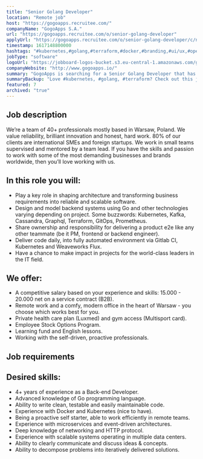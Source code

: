```yaml
---
title: "Senior Golang Developer"
location: "Remote job"
host: "https://gogoapps.recruitee.com/"
companyName: "GogoApps S.A."
url: "https://gogoapps.recruitee.com/o/senior-golang-developer"
applyUrl: "https://gogoapps.recruitee.com/o/senior-golang-developer/c/new"
timestamp: 1617148800000
hashtags: "#kubernetes,#golang,#terraform,#docker,#branding,#ui/ux,#operations,#cassandra,#English"
jobType: "software"
logoUrl: "https://jobboard-logos-bucket.s3.eu-central-1.amazonaws.com/gogoapps-s-a-"
companyWebsite: "http://www.gogoapps.io/"
summary: "GogoApps is searching for a Senior Golang Developer that has 4+ years of experience as a Back-end Developer."
summaryBackup: "Love #kubernetes, #golang, #terraform? Check out this job post!"
featured: 7
archived: "true"
---
```


## Job description

We’re a team of 40+ professionals mostly based in Warsaw, Poland. We value reliability, brilliant innovation and honest, hard work. 80% of our clients are international SMEs and foreign startups. We work in small teams supervised and mentored by a team lead. If you have the skills and passion to work with some of the most demanding businesses and brands worldwide, then you’ll love working with us.

## In this role you will:

*   Play a key role in shaping architecture and transforming business requirements into reliable and scalable software.
*   Design and model backend systems using Go and other technologies varying depending on project. Some buzzwords: Kubernetes, Kafka, Cassandra, Graphql, Terraform, GitOps, Prometheus.
*   Share ownership and responsibility for delivering a product e2e like any other teammate (be it PM, frontend or backend engineer).
*   Deliver code daily, into fully automated environment via Gitlab CI, Kubernetes and Weaveworks Flux.
*   Have a chance to make impact in projects for the world-class leaders in the IT field.

## We offer:

*   A competitive salary based on your experience and skills: 15.000 - 20.000 net on a service contract (B2B).
*   Remote work and a comfy, modern office in the heart of Warsaw - you choose which works best for you.
*   Private health care plan (Luxmed) and gym access (Multisport card).
*   Employee Stock Options Program.
*   Learning fund and English lessons.
*   Working with the self-driven, proactive professionals.

## Job requirements

## Desired skills:

*   4+ years of experience as a Back-end Developer.
*   Advanced knowledge of Go programming language.
*   Ability to write clean, testable and easily maintainable code.
*   Experience with Docker and Kubernetes (nice to have).
*   Being a proactive self starter, able to work efficiently in remote teams.
*   Experience with microservices and event-driven architectures.
*   Deep knowledge of networking and HTTP protocol.
*   Experience with scalable systems operating in multiple data centers.
*   Ability to clearly communicate and discuss ideas & concepts.
*   Ability to decompose problems into iteratively delivered solutions.

